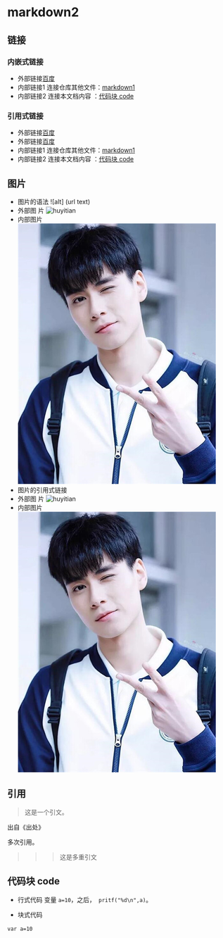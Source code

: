 # markdown2



## 链接
### 内嵌式链接
- 外部链接[百度](http://www.baidu.com)  
- 内部链接1 连接仓库其他文件：[markdown1](markdown.md)
- 内部链接2  连接本文档内容  ：[代码块 code](makedown2.md#代码块-code)

### 引用式链接
- 外部链接[百度]
- 外部链接[百度][baidu]
- 内部链接1 连接仓库其他文件：[markdown1]
- 内部链接2  连接本文档内容  ：[代码块 code]
## 图片
- 图片的语法
  ![alt] (url text)
- 外部图 片
![huyitian](https://gss2.bdstatic.com/9fo3dSag_xI4khGkpoWK1HF6hhy/baike/c0%3Dbaike272%2C5%2C5%2C272%2C90/sign=1fc19365ac86c9171c0e5a6ba8541baa/0ff41bd5ad6eddc4dbd1c36632dbb6fd5266337c.jpg "胡一台本人")
- 内部图片
![](images/timg.jpg)
- 图片的引用式链接
- 外部图 片
![huyitian][huyitian-logo]
- 内部图片
![timg]
## 引用
> 这是一个引文。  

出自《出处》






多次引用。  
>>>这是多重引文  


## 代码块 code
- 行式代码
变量 `a=10`，之后，` pritf("%d\n",a)`。

- 块式代码

``` javescript
var a=10

```






<!--- 用到的连接 -->

[百度]:http://www.baidu.com
[baidu]:http://www.baudu.com
[markdown1]:markdown1.md
[代码块 code]:makedown2.md#代码块-code
[huyitian-logo]:https://gss2.bdstatic.com/9fo3dSag_xI4khGkpoWK1HF6hhy/baike/c0%3Dbaike272%2C5%2C5%2C272%2C90/sign=1fc19365ac86c9171c0e5a6ba8541baa/0ff41bd5ad6eddc4dbd1c36632dbb6fd5266337c.jpg 
[timg]:images/timg.jpg

























